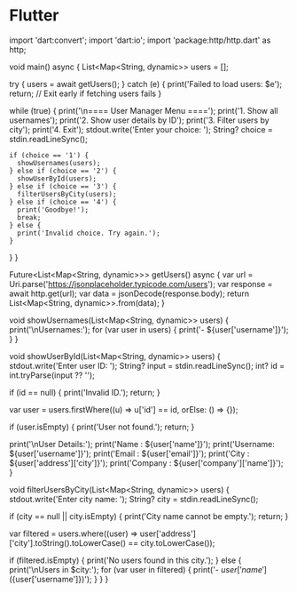 # Flutter
import 'dart:convert';
import 'dart:io';
import 'package:http/http.dart' as http;

void main() async {
  List<Map<String, dynamic>> users = [];

  try {
    users = await getUsers();
  } catch (e) {
    print('Failed to load users: $e');
    return; // Exit early if fetching users fails
  }

  while (true) {
    print('\n==== User Manager Menu ====');
    print('1. Show all usernames');
    print('2. Show user details by ID');
    print('3. Filter users by city');
    print('4. Exit');
    stdout.write('Enter your choice: ');
    String? choice = stdin.readLineSync();

    if (choice == '1') {
      showUsernames(users);
    } else if (choice == '2') {
      showUserById(users);
    } else if (choice == '3') {
      filterUsersByCity(users);
    } else if (choice == '4') {
      print('Goodbye!');
      break;
    } else {
      print('Invalid choice. Try again.');
    }
  }
}

Future<List<Map<String, dynamic>>> getUsers() async {
  var url = Uri.parse('https://jsonplaceholder.typicode.com/users');
  var response = await http.get(url);
  var data = jsonDecode(response.body);
  return List<Map<String, dynamic>>.from(data);
}

void showUsernames(List<Map<String, dynamic>> users) {
  print('\nUsernames:');
  for (var user in users) {
    print('- ${user['username']}');
  }
}

void showUserById(List<Map<String, dynamic>> users) {
  stdout.write('Enter user ID: ');
  String? input = stdin.readLineSync();
  int? id = int.tryParse(input ?? '');

  if (id == null) {
    print('Invalid ID.');
    return;
  }

  var user = users.firstWhere((u) => u['id'] == id, orElse: () => {});

  if (user.isEmpty) {
    print('User not found.');
    return;
  }

  print('\nUser Details:');
  print('Name    : ${user['name']}');
  print('Username: ${user['username']}');
  print('Email   : ${user['email']}');
  print('City    : ${user['address']['city']}');
  print('Company : ${user['company']['name']}');
}

void filterUsersByCity(List<Map<String, dynamic>> users) {
  stdout.write('Enter city name: ');
  String? city = stdin.readLineSync();

  if (city == null || city.isEmpty) {
    print('City name cannot be empty.');
    return;
  }

  var filtered = users.where((user) =>
      user['address']['city'].toString().toLowerCase() == city.toLowerCase());

  if (filtered.isEmpty) {
    print('No users found in this city.');
  } else {
    print('\nUsers in $city:');
    for (var user in filtered) {
      print('- ${user['name']} (${user['username']})');
    }
  }
}
